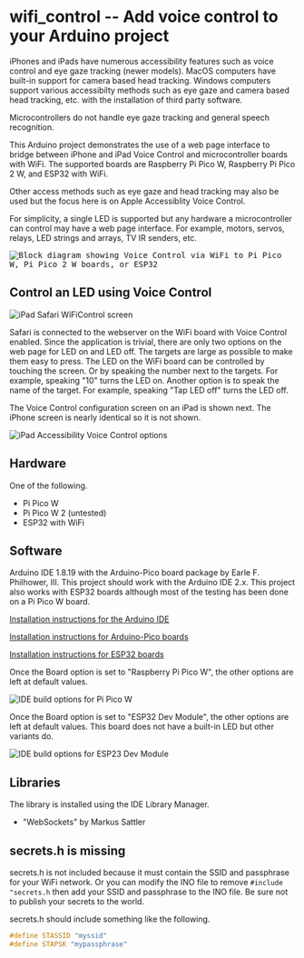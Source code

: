# wifi_control -- Add voice control to your Arduino project

iPhones and iPads have numerous accessibility features such as voice control
and eye gaze tracking (newer models). MacOS computers have built-in support for
camera based head tracking. Windows computers support various accessibilty
methods such as eye gaze and camera based head tracking, etc. with the
installation of third party software.

Microcontrollers do not handle eye gaze tracking and general speech
recognition.

This Arduino project demonstrates the use of a web page interface to bridge
between iPhone and iPad Voice Control and microcontroller boards with WiFi. The
supported boards are Raspberry Pi Pico W, Raspberry Pi Pico 2 W, and ESP32 with
WiFi.

Other access methods such as eye gaze and head tracking may also be used but
the focus here is on Apple Accessiblity Voice Control.

For simplicity, a single LED is supported but any hardware a microcontroller
can control may have a web page interface. For example, motors, servos, relays,
LED strings and arrays, TV IR senders, etc.

<kbd><img alt="Block diagram showing Voice Control via WiFi to Pi Pico W, Pi Pico 2 W boards, or ESP32" src="./images/system_diagram.svg"></kbd>

## Control an LED using Voice Control

![iPad Safari WiFiControl screen](./images/ipad/voice_control.jpg)

Safari is connected to the webserver on the WiFi board with Voice Control
enabled. Since the application is trivial, there are only two options on the
web page for LED on and LED off. The targets are large as possible to make them
easy to press. The LED on the WiFi board can be controlled by touching the
screen. Or by speaking the number next to the targets. For example, speaking
"10" turns the LED on. Another option is to speak the name of the target. For
example, speaking "Tap LED off" turns the LED off.

The Voice Control configuration screen on an iPad is shown next. The iPhone
screen is nearly identical so it is not shown.

![iPad Accessibility Voice Control options](./images/ipad/enable_voice_control.jpg)

## Hardware

One of the following.

* Pi Pico W
* Pi Pico W 2 (untested)
* ESP32 with WiFi

## Software

Arduino IDE 1.8.19 with the Arduino-Pico board package by Earle F. Philhower,
III. This project should work with the Arduino IDE 2.x. This project also works
with ESP32 boards although most of the testing has been done on a Pi Pico W
board.

[Installation instructions for the Arduino IDE](https://www.arduino.cc/en/software)

[Installation instructions for Arduino-Pico boards](https://arduino-pico.readthedocs.io/en/latest/install.html)

[Installation instructions for ESP32 boards](https://docs.espressif.com/projects/arduino-esp32/en/latest/installing.html)

Once the Board option is set to "Raspberry Pi Pico W", the other options are
left at default values.

![IDE build options for Pi Pico W](./images/build_options.jpg)

Once the Board option is set to "ESP32 Dev Module", the other options are left at
default values. This board does not have a built-in LED but other variants do.

![IDE build options for ESP23 Dev Module](./images/build_options_eps32_dev_module.jpg)


## Libraries

The library is installed using the IDE Library Manager.

* "WebSockets" by Markus Sattler

## secrets.h is missing

secrets.h is not included because it must contain the SSID and passphrase for
your WiFi network. Or you can modify the INO file to remove `#include
"secrets.h` then add your SSID and passphrase to the INO file. Be sure not to
publish your secrets to the world.

secrets.h should include something like the following.

```c
#define STASSID "myssid"
#define STAPSK "mypassphrase"
```
